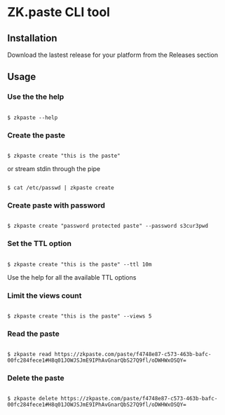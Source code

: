 # ZK.paste CLI tool

## Installation

Download the lastest release for your platform from the Releases section

## Usage

### Use the the help

```

$ zkpaste --help 

```

### Create the paste

```

$ zkpaste create "this is the paste" 

```

or stream stdin through the pipe

```

$ cat /etc/passwd | zkpaste create 

```

### Create paste with password

```

$ zkpaste create "password protected paste" --password s3cur3pwd 

```

### Set the TTL option

```

$ zkpaste create "this is the paste" --ttl 10m

```

Use the help for all the available TTL options

### Limit the views count

```

$ zkpaste create "this is the paste" --views 5 

```

### Read the paste 

```

$ zkpaste read https://zkpaste.com/paste/f4748e87-c573-463b-bafc-00fc284fece1#H8q01JOWJSJmE9IPhAvGnarQbS27Q9fl/oDWHWxOSQY=

```

### Delete the paste

```

$ zkpaste delete https://zkpaste.com/paste/f4748e87-c573-463b-bafc-00fc284fece1#H8q01JOWJSJmE9IPhAvGnarQbS27Q9fl/oDWHWxOSQY=

```
